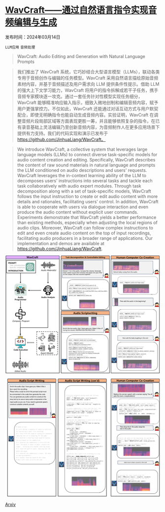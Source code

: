 # [WavCraft——通过自然语言指令实现音频编辑与生成](https://arxiv.org/abs/2403.09527)

发布时间：2024年03月14日

`LLM应用` `音频处理`

> WavCraft: Audio Editing and Generation with Natural Language Prompts

> 我们推出了 WavCraft 系统，它巧妙结合大型语言模型（LLMs），联动各类专用于音频创作与编辑的任务模型。WavCraft 采用自然语言描绘原始音频素材内容，并基于音频描述及用户需求向 LLM 提供条件性提示。借助 LLM 的强大上下文学习能力，WavCraft 将用户的指令拆解成若干子任务，携手音频专家模块逐一攻克。通过一套任务针对性模型实现任务细分，WavCraft 能够精准响应输入指示，细致入微地创制和编辑音频内容，赋予用户更强掌控力。不仅如此，WavCraft 还能通过对话互动方式与用户默契配合，即使无明确指令也能自动生成音频内容。实验证明，WavCraft 在调整音频片段局部区域等方面表现更胜一筹，并且能够依照复杂的指令，在已有录音基础上灵活编辑乃至创新音频内容，为音频制作人在更多应用场景下提供有力支持。我们的代码实现和演示已发布于 https://github.com/JinhuaLiang/WavCraft。

> We introduce WavCraft, a collective system that leverages large language models (LLMs) to connect diverse task-specific models for audio content creation and editing. Specifically, WavCraft describes the content of raw sound materials in natural language and prompts the LLM conditioned on audio descriptions and users' requests. WavCraft leverages the in-context learning ability of the LLM to decomposes users' instructions into several tasks and tackle each task collaboratively with audio expert modules. Through task decomposition along with a set of task-specific models, WavCraft follows the input instruction to create or edit audio content with more details and rationales, facilitating users' control. In addition, WavCraft is able to cooperate with users via dialogue interaction and even produce the audio content without explicit user commands. Experiments demonstrate that WavCraft yields a better performance than existing methods, especially when adjusting the local regions of audio clips. Moreover, WavCraft can follow complex instructions to edit and even create audio content on the top of input recordings, facilitating audio producers in a broader range of applications. Our implementation and demos are available at https://github.com/JinhuaLiang/WavCraft.

![WavCraft——通过自然语言指令实现音频编辑与生成](../../../paper_images/2403.09527/x1.png)

![WavCraft——通过自然语言指令实现音频编辑与生成](../../../paper_images/2403.09527/x2.png)

[Arxiv](https://arxiv.org/abs/2403.09527)